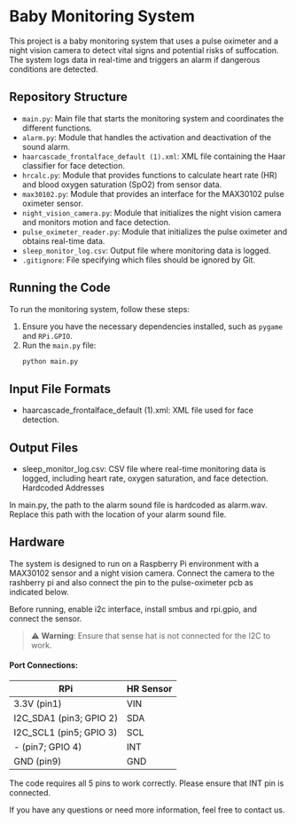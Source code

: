 # Baby Monitoring System

This project is a baby monitoring system that uses a pulse oximeter and a night vision camera to detect vital signs and potential risks of suffocation. The system logs data in real-time and triggers an alarm if dangerous conditions are detected.

## Repository Structure

- `main.py`: Main file that starts the monitoring system and coordinates the different functions.
- `alarm.py`: Module that handles the activation and deactivation of the sound alarm.
- `haarcascade_frontalface_default (1).xml`: XML file containing the Haar classifier for face detection.
- `hrcalc.py`: Module that provides functions to calculate heart rate (HR) and blood oxygen saturation (SpO2) from sensor data.
- `max30102.py`: Module that provides an interface for the MAX30102 pulse oximeter sensor.
- `night_vision_camera.py`: Module that initializes the night vision camera and monitors motion and face detection.
- `pulse_oximeter_reader.py`: Module that initializes the pulse oximeter and obtains real-time data.
- `sleep_monitor_log.csv`: Output file where monitoring data is logged.
- `.gitignore`: File specifying which files should be ignored by Git.

## Running the Code

To run the monitoring system, follow these steps:

1. Ensure you have the necessary dependencies installed, such as `pygame` and `RPi.GPIO`.
2. Run the `main.py` file:
   ```sh
   python main.py

## Input File Formats
- haarcascade_frontalface_default (1).xml: XML file used for face detection.

## Output Files
- sleep_monitor_log.csv: CSV file where real-time monitoring data is logged, including heart rate, oxygen saturation, and face detection.
Hardcoded Addresses

In main.py, the path to the alarm sound file is hardcoded as alarm.wav. Replace this path with the location of your alarm sound file.

## Hardware

The system is designed to run on a Raspberry Pi environment with a MAX30102 sensor and a night vision camera. Connect the camera to the rashberry pi and also connect the pin to the pulse-oximeter pcb as indicated below.

Before running, enable i2c interface, install smbus and rpi.gpio, and connect the sensor.
> ⚠️ **Warning**: Ensure that sense hat is not connected for the I2C to work.

#### Port Connections:

| RPi                     | HR Sensor |
| ----------------------- | --------- |
| 3.3V (pin1)             | VIN       |
| I2C_SDA1 (pin3; GPIO 2) | SDA       |
| I2C_SCL1 (pin5; GPIO 3) | SCL       |
| - (pin7; GPIO 4)        | INT       |
| GND (pin9)              | GND       |

The code requires all 5 pins to work correctly. Please ensure that INT pin is connected.

If you have any questions or need more information, feel free to contact us.

